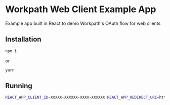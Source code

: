 # Workpath Web Client Example App

Example app built in React to demo Workpath's OAuth flow for web clients

## Installation

```sh
npm i
```
or
```sh
yarn
```

## Running

```sh
REACT_APP_CLIENT_ID=XXXXX-XXXXXX-XXXX-XXXXXX REACT_APP_REDIRECT_URI=https://redirect.uri yarn start
```